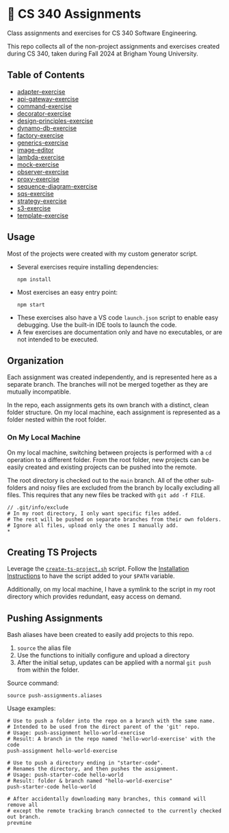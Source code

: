# 🦜 CS 340 Assignments

Class assignments and exercises for CS 340 Software Engineering.

This repo collects all of the non-project assignments and exercises
created during CS 340, taken during Fall 2024 at Brigham Young University.

## Table of Contents

* [adapter-exercise](https://github.com/frozenfrank/cs340-assignments/tree/adapter-exercise)
* [api-gateway-exercise](https://github.com/frozenfrank/cs340-assignments/tree/api-gateway-exercise)
* [command-exercise](https://github.com/frozenfrank/cs340-assignments/tree/command-exercise)
* [decorator-exercise](https://github.com/frozenfrank/cs340-assignments/tree/decorator-exercise)
* [design-principles-exercise](https://github.com/frozenfrank/cs340-assignments/tree/design-principles-exercise)
* [dynamo-db-exercise](https://github.com/frozenfrank/cs340-assignments/tree/dynamo-db-exercise)
* [factory-exercise](https://github.com/frozenfrank/cs340-assignments/tree/factory-exercise)
* [generics-exercise](https://github.com/frozenfrank/cs340-assignments/tree/generics-exercise)
* [image-editor](https://github.com/frozenfrank/cs340-assignments/tree/image-editor)
* [lambda-exercise](https://github.com/frozenfrank/cs340-assignments/tree/lambda-exercise)
* [mock-exercise](https://github.com/frozenfrank/cs340-assignments/tree/mock-exercise)
* [observer-exercise](https://github.com/frozenfrank/cs340-assignments/tree/observer-exercise)
* [proxy-exercise](https://github.com/frozenfrank/cs340-assignments/tree/proxy-exercise)
* [sequence-diagram-exercise](https://github.com/frozenfrank/cs340-assignments/tree/sequence-diagram-exercise)
* [sqs-exercise](https://github.com/frozenfrank/cs340-assignments/tree/sqs-exercise)
* [strategy-exercise](https://github.com/frozenfrank/cs340-assignments/tree/strategy-exercise)
* [s3-exercise](https://github.com/frozenfrank/cs340-assignments/tree/s3-exercise)
* [template-exercise](https://github.com/frozenfrank/cs340-assignments/tree/template-exercise)

## Usage

Most of the projects were created with my custom generator script.
* Several exercises require installing dependencies:
    ```shell
    npm install
    ```
* Most exercises an easy entry point:
    ```shell
    npm start
    ```
* These exercises also have a VS code `launch.json` script to enable easy debugging. Use the built-in IDE tools to launch the code.
* A few exercises are documentation only and have no executables, or are not intended to be executed.

## Organization

Each assignment was created independently, and is represented here as a separate branch.
The branches will not be merged together as they are mutually incompatible.

In the repo, each assignments gets its own branch with a distinct, clean folder structure.
On my local machine, each assignment is represented as a folder nested within the root folder.

### On My Local Machine

On my local machine, switching between projects is performed with a `cd` operation to a different folder.
From the root folder, new projects can be easily created
and existing projects can be pushed into the remote.

The root directory is checked out to the `main` branch.
All of the other sub-folders and noisy files are excluded from the branch
by locally excluding all files. This requires that any new files be tracked
with `git add -f FILE`.

```.gitignore
// .git/info/exclude
# In my root directory, I only want specific files added.
# The rest will be pushed on separate branches from their own folders.
# Ignore all files, upload only the ones I manually add.
*
```

## Creating TS Projects

Leverage the [`create-ts-project.sh`](https://github.com/frozenfrank/byte-bin/blob/main/shell/create-ts-project.sh) script.
Follow the [Installation Instructions](https://github.com/frozenfrank/byte-bin/tree/main?tab=readme-ov-file#installation)
to have the script added to your `$PATH` variable.

Additionally, on my local machine, I have a symlink to the script in my root directory
which provides redundant, easy access on demand.

## Pushing Assignments

Bash aliases have been created to easily add projects to this repo.
1. `source` the alias file
2. Use the functions to initially configure and upload a directory
3. After the initial setup, updates can be applied with a normal `git push` from within the folder.

Source command:

```shell
source push-assignments.aliases
```

Usage examples:

```shell
# Use to push a folder into the repo on a branch with the same name.
# Intended to be used from the direct parent of the 'git' repo.
# Usage: push-assignment hello-world-exercise
# Result: A branch in the repo named 'hello-world-exercise' with the code
push-assignment hello-world-exercise

# Use to push a directory ending in "starter-code".
# Renames the directory, and then pushes the assignment.
# Usage: push-starter-code hello-world
# Result: folder & branch named "hello-world-exercise"
push-starter-code hello-world

# After accidentally downloading many branches, this command will remove all
# except the remote tracking branch connected to the currently checked out branch.
prevmine
```
